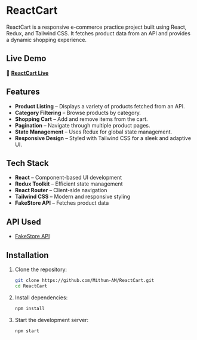 # ReactCart

ReactCart is a responsive e-commerce practice project built using React, Redux, and Tailwind CSS. It fetches product data from an API and provides a dynamic shopping experience.

## Live Demo  
🔗 **[ReactCart Live](https://mithunam-reactcart-project.netlify.app/)**  

## Features
- **Product Listing** – Displays a variety of products fetched from an API.
- **Category Filtering** – Browse products by category.
- **Shopping Cart** – Add and remove items from the cart.
- **Pagination** – Navigate through multiple product pages.
- **State Management** – Uses Redux for global state management.
- **Responsive Design** – Styled with Tailwind CSS for a sleek and adaptive UI.

## Tech Stack
- **React** – Component-based UI development
- **Redux Toolkit** – Efficient state management
- **React Router** – Client-side navigation
- **Tailwind CSS** – Modern and responsive styling
- **FakeStore API** – Fetches product data

## API Used
- [FakeStore API](https://fakestoreapi.in/)

## Installation

1. Clone the repository:
   ```sh
   git clone https://github.com/Mithun-AM/ReactCart.git
   cd ReactCart
   ```
2. Install dependencies:
   ```sh
   npm install
   ```
3. Start the development server:
   ```sh
   npm start
